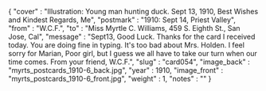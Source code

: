 {
  "cover" : "Illustration: Young man hunting duck. Sept 13, 1910, Best Wishes and Kindest Regards, Me",
  "postmark" : "1910: Sept 14, Priest Valley",
  "from" : "W.C.F.",
  "to" : "Miss Myrtle C. Williams, 459 S. Eighth St., San Jose, Cal",
  "message" : "Sept13, Good Luck. Thanks for the card I received today. You are doing fine in typing. It's too bad about Mrs. Holden. I feel sorry for Marian, Poor girl, but I guess we all have to take our turn when our time comes. From your friend, W.C.F.",
  "slug" : "card054",
  "image_back" : "myrts_postcards_1910-6_back.jpg",
  "year" : 1910,
  "image_front" : "myrts_postcards_1910-6_front.jpg",
  "weight" : 1,
  "notes" : ""
}
